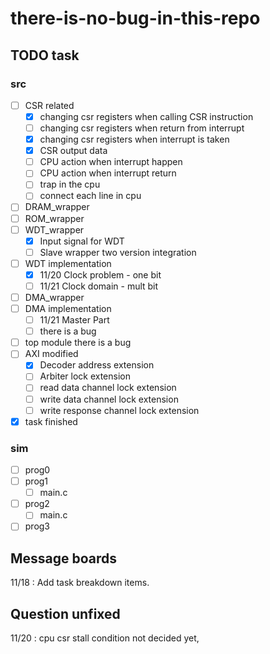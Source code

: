# there-is-no-bug-in-this-repo

## TODO task

### src

- [ ] CSR related
  - [x] changing csr registers when calling CSR instruction
  - [ ] changing csr registers when return from interrupt
  - [x] changing csr registers when interrupt is taken
  - [x] CSR output data
  - [ ] CPU action when interrupt happen
  - [ ] CPU action when interrupt return
  - [ ] trap in the cpu
  - [ ] connect each line in cpu
- [ ] DRAM_wrapper
- [ ] ROM_wrapper
- [ ] WDT_wrapper
  - [x] Input signal for WDT
  - [ ] Slave wrapper two version integration
- [ ] WDT implementation
  - [x] 11/20 Clock problem - one bit
  - [ ] 11/21 Clock domain - mult bit
- [ ] DMA_wrapper
- [ ] DMA implementation
  - [ ] 11/21 Master Part
  - [ ] there is a bug
- [ ] top module there is a bug
- [ ] AXI modified
  - [x] Decoder address extension
  - [ ] Arbiter lock extension
  - [ ] read data channel lock extension
  - [ ] write data channel lock extension
  - [ ] write response channel lock extension
- [x] task finished

### sim

- [ ] prog0
- [ ] prog1
  - [ ] main.c
- [ ] prog2
  - [ ] main.c
- [ ] prog3

## Message boards

11/18 : Add task breakdown items.

## Question unfixed

11/20 : cpu csr stall condition not decided yet, 
